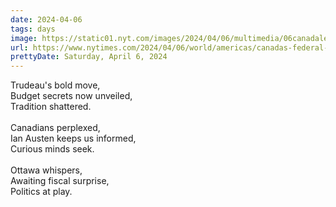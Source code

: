 ```yaml
---
date: 2024-04-06
tags: days
image: https://static01.nyt.com/images/2024/04/06/multimedia/06canadaletter-trudeau-twjc/06canadaletter-trudeau-twjc-facebookJumbo.jpg
url: https://www.nytimes.com/2024/04/06/world/americas/canadas-federal-budget.html
prettyDate: Saturday, April 6, 2024
---
```

Trudeau's bold move,<br>Budget secrets now unveiled,<br>Tradition shattered.<br><br>Canadians perplexed,<br>Ian Austen keeps us informed,<br>Curious minds seek.<br><br>Ottawa whispers,<br>Awaiting fiscal surprise,<br>Politics at play.